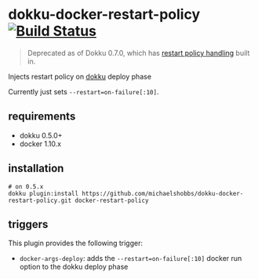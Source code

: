 # dokku-docker-restart-policy [![Build Status](https://img.shields.io/circleci/project/michaelshobbs/dokku-docker-restart-policy.svg?branch=master "Build Status")](https://circleci.com/gh/michaelshobbs/dokku-docker-restart-policy/tree/master)

> Deprecated as of Dokku 0.7.0, which has [restart policy handling](http://dokku.viewdocs.io/dokku/deployment/process-management/#restart-policies) built in.

Injects restart policy on [dokku](https://github.com/dokku/dokku) deploy phase

Currently just sets `--restart=on-failure[:10]`.

## requirements

- dokku 0.5.0+
- docker 1.10.x


## installation

```shell
# on 0.5.x
dokku plugin:install https://github.com/michaelshobbs/dokku-docker-restart-policy.git docker-restart-policy
```

## triggers

This plugin provides the following trigger:

* `docker-args-deploy`: adds the `--restart=on-failure[:10]` docker run option to the dokku deploy phase
